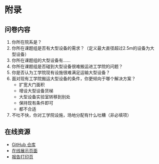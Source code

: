 # 附录
## 问卷内容
1. 你所在院系是？
2. 你所在课题组是否有大型设备的需求？（定义最大直径超过2.5m的设备为大型设备）
3. 你所在课题组的大型设备有……
4. 你所在课题组是否碰到大型设备很难搬运进工学院的问题？
5. 你是否认为工学院现有设施很难满足运输大型设备？
6. 面对现有工学院搬运大型设备的条件，你更倾向于哪个解决方案？
    - 扩宽大门面积
    - 增设大型设备货梯
    - 大型设备实验室转移到别处
    - 保持现有条件即可
    - 都不合适
7. 不吐不快，你对工学院设施，场地分配有什么吐糟（非必填项）


## 在线资源
- [GitHub 仓库](https://github.com/svegio/MEE5002)
- [在线展示页面](https://svegio.github.io/)
- [报告打印页](https://svegio.github.io/print_page/)
